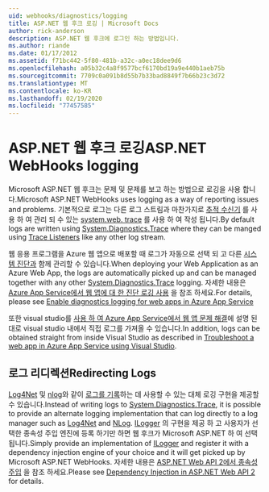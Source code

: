 ```yaml
---
uid: webhooks/diagnostics/logging
title: ASP.NET 웹 후크 로깅 | Microsoft Docs
author: rick-anderson
description: ASP.NET 웹 후크에 로그인 하는 방법입니다.
ms.author: riande
ms.date: 01/17/2012
ms.assetid: f71bc442-5f80-481b-a32c-a0ec18dee9d6
ms.openlocfilehash: a05b32c4a8f9577bcf6170bd19a9e440b1aeb75b
ms.sourcegitcommit: 7709c0a091b8d55b7b33bad8849f7b66b23c3d72
ms.translationtype: MT
ms.contentlocale: ko-KR
ms.lasthandoff: 02/19/2020
ms.locfileid: "77457585"
---
```

# <a name="aspnet-webhooks-logging"></a><span data-ttu-id="f6f96-103">ASP.NET 웹 후크 로깅</span><span class="sxs-lookup"><span data-stu-id="f6f96-103">ASP.NET WebHooks logging</span></span>

<span data-ttu-id="f6f96-104">Microsoft ASP.NET 웹 후크는 문제 및 문제를 보고 하는 방법으로 로깅을 사용 합니다.</span><span class="sxs-lookup"><span data-stu-id="f6f96-104">Microsoft ASP.NET WebHooks uses logging as a way of reporting issues and problems.</span></span> <span data-ttu-id="f6f96-105">기본적으로 로그는 다른 로그 스트림과 마찬가지로 [추적 수신기](https://msdn.microsoft.com/library/system.diagnostics.tracelistener.aspx) 를 사용 하 여 관리 되 수 있는 [system.web. trace](https://msdn.microsoft.com/library/system.diagnostics.trace) 를 사용 하 여 작성 됩니다.</span><span class="sxs-lookup"><span data-stu-id="f6f96-105">By default logs are written using [System.Diagnostics.Trace](https://msdn.microsoft.com/library/system.diagnostics.trace) where they can be manged using [Trace Listeners](https://msdn.microsoft.com/library/system.diagnostics.tracelistener.aspx) like any other log stream.</span></span>

<span data-ttu-id="f6f96-106">웹 응용 프로그램을 Azure 웹 앱으로 배포할 때 로그가 자동으로 선택 되 고 다른 [시스템 진단과](https://msdn.microsoft.com/library/system.diagnostics.trace) 함께 관리할 수 있습니다.</span><span class="sxs-lookup"><span data-stu-id="f6f96-106">When deploying your Web Application as an Azure Web App, the logs are automatically picked up and can be managed together with any other [System.Diagnostics.Trace](https://msdn.microsoft.com/library/system.diagnostics.trace) logging.</span></span> <span data-ttu-id="f6f96-107">자세한 내용은 [Azure App Service에서 웹 앱에 대 한 진단 로깅 사용](https://azure.microsoft.com/documentation/articles/web-sites-enable-diagnostic-log/) 을 참조 하세요.</span><span class="sxs-lookup"><span data-stu-id="f6f96-107">For details, please see [Enable diagnostics logging for web apps in Azure App Service](https://azure.microsoft.com/documentation/articles/web-sites-enable-diagnostic-log/)</span></span>

<span data-ttu-id="f6f96-108">또한 visual studio를 [사용 하 여 Azure App Service에서 웹 앱 문제 해결](https://azure.microsoft.com/documentation/articles/web-sites-dotnet-troubleshoot-visual-studio/#webserverlogs)에 설명 된 대로 visual studio 내에서 직접 로그를 가져올 수 있습니다.</span><span class="sxs-lookup"><span data-stu-id="f6f96-108">In addition, logs can be obtained straight from inside Visual Studio as described in [Troubleshoot a web app in Azure App Service using Visual Studio](https://azure.microsoft.com/documentation/articles/web-sites-dotnet-troubleshoot-visual-studio/#webserverlogs).</span></span>

## <a name="redirecting-logs"></a><span data-ttu-id="f6f96-109">로그 리디렉션</span><span class="sxs-lookup"><span data-stu-id="f6f96-109">Redirecting Logs</span></span>

<span data-ttu-id="f6f96-110">[Log4Net](http://logging.apache.org/log4net/) 및 [nlog](http://nlog-project.org/)와 같이 [로그를 기록](https://msdn.microsoft.com/library/system.diagnostics.trace)하는 데 사용할 수 있는 대체 로깅 구현을 제공할 수 있습니다.</span><span class="sxs-lookup"><span data-stu-id="f6f96-110">Instead of writing logs to [System.Diagnostics.Trace](https://msdn.microsoft.com/library/system.diagnostics.trace), it is possible to provide an alternate logging implementation that can log directly to a log manager such as [Log4Net](http://logging.apache.org/log4net/) and [NLog](http://nlog-project.org/).</span></span> <span data-ttu-id="f6f96-111">[ILogger](https://github.com/aspnet/AspNetWebHooks/blob/master/src/Microsoft.AspNet.WebHooks.Common/Diagnostics/ILogger.cs) 의 구현을 제공 하 고 사용자가 선택한 종속성 주입 엔진에 등록 하기만 하면 웹 후크가 Microsoft ASP.NET 하 여 선택 됩니다.</span><span class="sxs-lookup"><span data-stu-id="f6f96-111">Simply provide an implementation of [ILogger](https://github.com/aspnet/AspNetWebHooks/blob/master/src/Microsoft.AspNet.WebHooks.Common/Diagnostics/ILogger.cs) and register it with a dependency injection engine of your choice and it will get picked up by Microsoft ASP.NET WebHooks.</span></span> <span data-ttu-id="f6f96-112">자세한 내용은 [ASP.NET Web API 2에서 종속성 주입](https://www.asp.net/web-api/overview/advanced/dependency-injection) 을 참조 하세요.</span><span class="sxs-lookup"><span data-stu-id="f6f96-112">Please see [Dependency Injection in ASP.NET Web API 2](https://www.asp.net/web-api/overview/advanced/dependency-injection) for details.</span></span>
